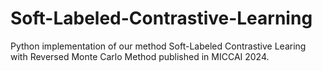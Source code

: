 # Soft-Labeled-Contrastive-Learning
Python implementation of our method Soft-Labeled Contrastive Learing with Reversed Monte Carlo Method published in MICCAI 2024.
